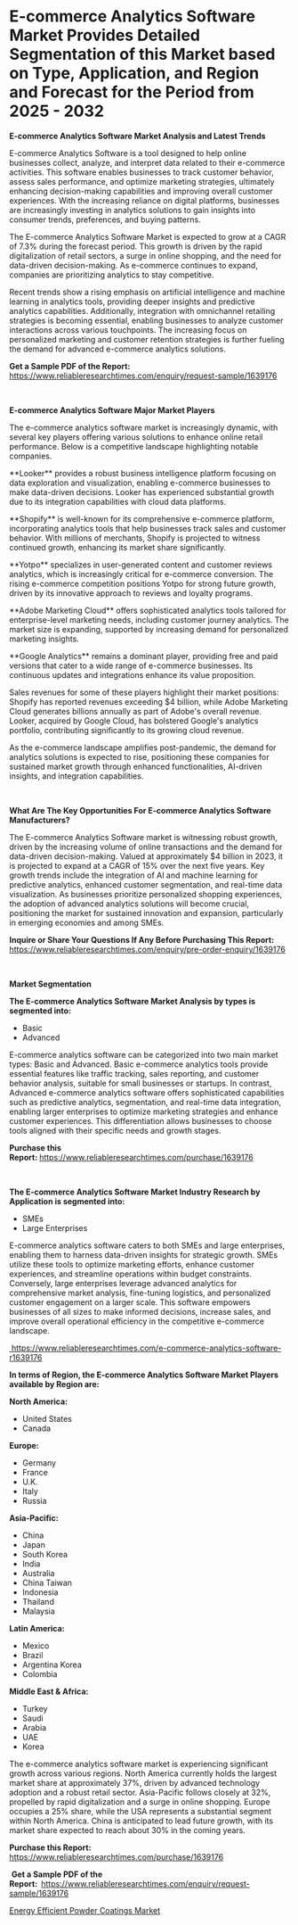 <p><h1>E-commerce Analytics Software Market Provides Detailed Segmentation of this Market based on Type, Application, and Region and Forecast for the Period from 2025 - 2032</h1></p><p><strong>E-commerce Analytics Software Market Analysis and Latest Trends</strong></p>
<p><p>E-commerce Analytics Software is a tool designed to help online businesses collect, analyze, and interpret data related to their e-commerce activities. This software enables businesses to track customer behavior, assess sales performance, and optimize marketing strategies, ultimately enhancing decision-making capabilities and improving overall customer experiences. With the increasing reliance on digital platforms, businesses are increasingly investing in analytics solutions to gain insights into consumer trends, preferences, and buying patterns.</p><p>The E-commerce Analytics Software Market is expected to grow at a CAGR of 7.3% during the forecast period. This growth is driven by the rapid digitalization of retail sectors, a surge in online shopping, and the need for data-driven decision-making. As e-commerce continues to expand, companies are prioritizing analytics to stay competitive. </p><p>Recent trends show a rising emphasis on artificial intelligence and machine learning in analytics tools, providing deeper insights and predictive analytics capabilities. Additionally, integration with omnichannel retailing strategies is becoming essential, enabling businesses to analyze customer interactions across various touchpoints. The increasing focus on personalized marketing and customer retention strategies is further fueling the demand for advanced e-commerce analytics solutions.</p></p>
<p><strong>Get a Sample PDF of the Report:&nbsp;</strong> <a href="https://www.reliableresearchtimes.com/enquiry/request-sample/1639176?utm_campaign=3297&utm_medium=2&utm_source=Github&utm_content=ia&utm_term=23032025&utm_id=e-commerce-analytics-software">https://www.reliableresearchtimes.com/enquiry/request-sample/1639176</a></p>
<p>&nbsp;</p>
<p><strong>E-commerce Analytics Software Major Market Players</strong></p>
<p><p>The e-commerce analytics software market is increasingly dynamic, with several key players offering various solutions to enhance online retail performance. Below is a competitive landscape highlighting notable companies.</p><p>**Looker** provides a robust business intelligence platform focusing on data exploration and visualization, enabling e-commerce businesses to make data-driven decisions. Looker has experienced substantial growth due to its integration capabilities with cloud data platforms.</p><p>**Shopify** is well-known for its comprehensive e-commerce platform, incorporating analytics tools that help businesses track sales and customer behavior. With millions of merchants, Shopify is projected to witness continued growth, enhancing its market share significantly.</p><p>**Yotpo** specializes in user-generated content and customer reviews analytics, which is increasingly critical for e-commerce conversion. The rising e-commerce competition positions Yotpo for strong future growth, driven by its innovative approach to reviews and loyalty programs.</p><p>**Adobe Marketing Cloud** offers sophisticated analytics tools tailored for enterprise-level marketing needs, including customer journey analytics. The market size is expanding, supported by increasing demand for personalized marketing insights.</p><p>**Google Analytics** remains a dominant player, providing free and paid versions that cater to a wide range of e-commerce businesses. Its continuous updates and integrations enhance its value proposition.</p><p>Sales revenues for some of these players highlight their market positions: Shopify has reported revenues exceeding $4 billion, while Adobe Marketing Cloud generates billions annually as part of Adobe's overall revenue. Looker, acquired by Google Cloud, has bolstered Google's analytics portfolio, contributing significantly to its growing cloud revenue.</p><p>As the e-commerce landscape amplifies post-pandemic, the demand for analytics solutions is expected to rise, positioning these companies for sustained market growth through enhanced functionalities, AI-driven insights, and integration capabilities.</p></p>
<p>&nbsp;</p>
<p><strong>What Are The Key Opportunities For E-commerce Analytics Software Manufacturers?</strong></p>
<p><p>The E-commerce Analytics Software market is witnessing robust growth, driven by the increasing volume of online transactions and the demand for data-driven decision-making. Valued at approximately $4 billion in 2023, it is projected to expand at a CAGR of 15% over the next five years. Key growth trends include the integration of AI and machine learning for predictive analytics, enhanced customer segmentation, and real-time data visualization. As businesses prioritize personalized shopping experiences, the adoption of advanced analytics solutions will become crucial, positioning the market for sustained innovation and expansion, particularly in emerging economies and among SMEs.</p></p>
<p><strong>Inquire or Share Your Questions If Any Before Purchasing This Report:</strong> <a href="https://www.reliableresearchtimes.com/enquiry/pre-order-enquiry/1639176?utm_campaign=3297&utm_medium=2&utm_source=Github&utm_content=ia&utm_term=23032025&utm_id=e-commerce-analytics-software">https://www.reliableresearchtimes.com/enquiry/pre-order-enquiry/1639176</a></p>
<p>&nbsp;</p>
<p><strong>Market Segmentation</strong></p>
<p><strong>The E-commerce Analytics Software Market Analysis by types is segmented into:</strong></p>
<p><ul><li>Basic</li><li>Advanced</li></ul></p>
<p><p>E-commerce analytics software can be categorized into two main market types: Basic and Advanced. Basic e-commerce analytics tools provide essential features like traffic tracking, sales reporting, and customer behavior analysis, suitable for small businesses or startups. In contrast, Advanced e-commerce analytics software offers sophisticated capabilities such as predictive analytics, segmentation, and real-time data integration, enabling larger enterprises to optimize marketing strategies and enhance customer experiences. This differentiation allows businesses to choose tools aligned with their specific needs and growth stages.</p></p>
<p><strong>Purchase this Report:&nbsp;</strong><a href="https://www.reliableresearchtimes.com/purchase/1639176?utm_campaign=3297&utm_medium=2&utm_source=Github&utm_content=ia&utm_term=23032025&utm_id=e-commerce-analytics-software">https://www.reliableresearchtimes.com/purchase/1639176</a></p>
<p>&nbsp;</p>
<p><strong>The E-commerce Analytics Software Market Industry Research by Application is segmented into:</strong></p>
<p><ul><li>SMEs</li><li>Large Enterprises</li></ul></p>
<p><p>E-commerce analytics software caters to both SMEs and large enterprises, enabling them to harness data-driven insights for strategic growth. SMEs utilize these tools to optimize marketing efforts, enhance customer experiences, and streamline operations within budget constraints. Conversely, large enterprises leverage advanced analytics for comprehensive market analysis, fine-tuning logistics, and personalized customer engagement on a larger scale. This software empowers businesses of all sizes to make informed decisions, increase sales, and improve overall operational efficiency in the competitive e-commerce landscape.</p></p>
<p><a href="https://www.reliableresearchtimes.com/e-commerce-analytics-software-r1639176?utm_campaign=3297&utm_medium=2&utm_source=Github&utm_content=ia&utm_term=23032025&utm_id=e-commerce-analytics-software">&nbsp;https://www.reliableresearchtimes.com/e-commerce-analytics-software-r1639176</a></p>
<p><strong>In terms of Region, the E-commerce Analytics Software Market Players available by Region are:</strong></p>
<p>
    <p> <strong> North America: </strong>
        <ul>
            <li>United States</li>
            <li>Canada</li>
        </ul>
        </p> 
    <p> <strong> Europe: </strong>
        <ul>
            <li>Germany</li>
            <li>France</li>
            <li>U.K.</li>
            <li>Italy</li>
            <li>Russia</li>
        </ul>
        </p> 
    <p> <strong> Asia-Pacific: </strong>
        <ul>
            <li>China</li>
            <li>Japan</li>
            <li>South Korea</li>
            <li>India</li>
            <li>Australia</li>
            <li>China Taiwan</li>
            <li>Indonesia</li>
            <li>Thailand</li>
            <li>Malaysia</li>
        </ul>
        </p> 
    <p> <strong> Latin America: </strong>
        <ul>
            <li>Mexico</li>
            <li>Brazil</li>
            <li>Argentina Korea</li>
            <li>Colombia</li>
        </ul>
        </p> 
    <p> <strong> Middle East & Africa: </strong>
        <ul>
            <li>Turkey</li>
            <li>Saudi</li>
            <li>Arabia</li>
            <li>UAE</li>
            <li>Korea</li>
        </ul>
    </p>
    </p>
<p><p>The e-commerce analytics software market is experiencing significant growth across various regions. North America currently holds the largest market share at approximately 37%, driven by advanced technology adoption and a robust retail sector. Asia-Pacific follows closely at 32%, propelled by rapid digitalization and a surge in online shopping. Europe occupies a 25% share, while the USA represents a substantial segment within North America. China is anticipated to lead future growth, with its market share expected to reach about 30% in the coming years.</p></p>
<p><strong>Purchase this Report: </strong><a href="https://www.reliableresearchtimes.com/purchase/1639176?utm_campaign=3297&utm_medium=2&utm_source=Github&utm_content=ia&utm_term=23032025&utm_id=e-commerce-analytics-software">https://www.reliableresearchtimes.com/purchase/1639176</a></p>
<p>&nbsp;<strong>Get a Sample PDF of the Report:&nbsp;&nbsp;</strong><a href="https://www.reliableresearchtimes.com/enquiry/request-sample/1639176?utm_campaign=3297&utm_medium=2&utm_source=Github&utm_content=ia&utm_term=23032025&utm_id=e-commerce-analytics-software">https://www.reliableresearchtimes.com/enquiry/request-sample/1639176</a></p>
<p><strong></strong></p>
<p><p><a href="https://github.com/marteionun0/Market-Research-Report-List-1/blob/main/energy-efficient-powder-coatings-market.md?utm_campaign=3297&utm_medium=2&utm_source=Github&utm_content=ia&utm_term=23032025&utm_id=e-commerce-analytics-software">Energy Efficient Powder Coatings Market</a></p></p>